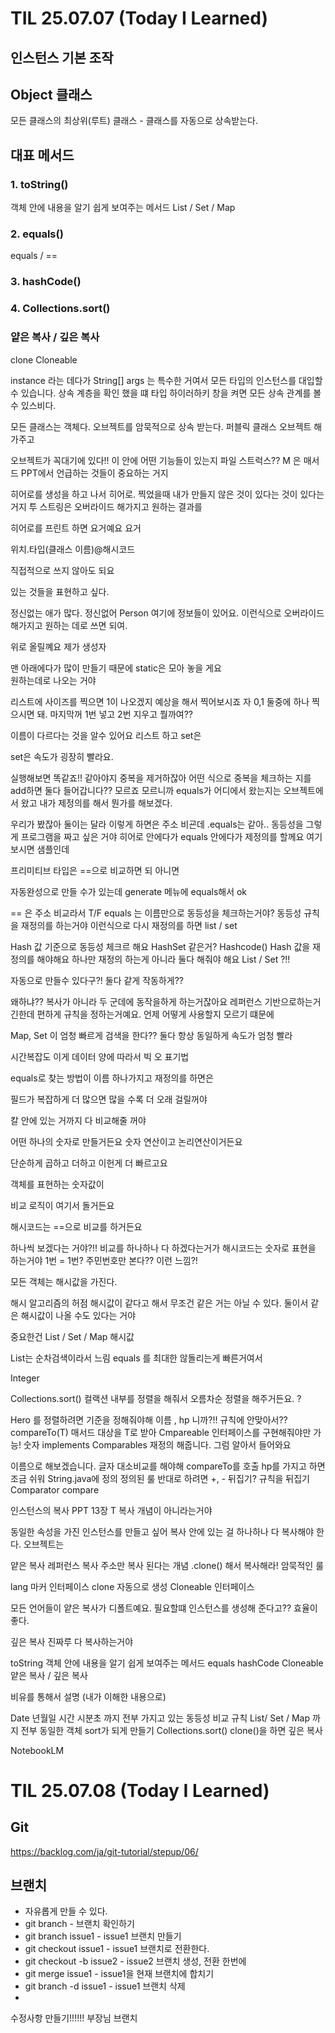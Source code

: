 # TIL 25.07.07 (Today I Learned)

## 인스턴스 기본 조작

## Object 클래스

모든 클래스의 최상위(루트) 클래스 - 클래스를 자동으로 상속받는다.

## 대표 메서드

### 1. toString()

객체 안에 내용을 알기 쉽게 보여주는 메서드
List / Set / Map

### 2. equals()

equals / ==

### 3. hashCode()

### 4. Collections.sort()

### 얕은 복사 / 깊은 복사

clone
Cloneable

instance 라는 데다가
String[] args 는 특수한 거여서
모든 타입의 인스턴스를 대입할 수 있습니다.
상속 계층을 확인 했을 떄
타입 하이러하키 창을 켜면
모든 상속 관계를 볼 수 있스비다.

모든 클래스는 객체다.
오브젝트를 암묵적으로 상속 받는다.
퍼블릭 클래스 오브젝트 해가주고

오브젝트가 꼭대기에 있다!!
이 안에 어떤 기능들이 있는지
파일 스트럭스??
M 은 매서드
PPT에서 언급하는 것들이 중요하는 거지

히어로를 생성을 하고 나서 히어로. 찍었을때
내가 만들지 않은 것이 있다는 것이 있다는거지
투 스트링은 오버라이드 해가지고 원하는 결과를

히어로를 프린트 하면 요거예요 요거

위치.타입(클래스 이름)@해시코드

직접적으로 쓰지 않아도 되요

있는 것들을 표현하고 싶다.

정신없는 애가 많다.
정신없어 Person
여기에 정보들이 있어요.
이런식으로 오버라이드 해가지고 원하는 데로 쓰면 되여.

위로 올릴꼐요 제가
생성자

맨 아래에다가 많이 만들기 때문에
static은 모아 놓을 게요\
원하는데로
나오는 거야

리스트에 사이즈를 찍으면 1이 나오겠지
예상을 해서 찍어보시죠
자 0,1 둘중에 하나 찍으시면 돼.
마지막꺼
1번 넣고 2번 지우고 뭘까여??

이름이 다르다는 것을 알수 있어요
리스트 하고 set은

set은 속도가 굉장히 빨라요.

실행해보면 똑같죠!!
같아야지 중복을 제거하잖아
어떤 식으로 중복을 체크하는 지를
add하면 둘다 들어갑니다??
모르죠 모르니까
equals가 어디에서 왔는지는
오브젝트에서 왔고 내가 제정의를 해서 뭔가를 해보겠다.

우리가 봤잖아
둘이는 달라
이렇게 하면은 주소 비굔데
.equals는 같아..
동등성을
그렇게 프로그램을 짜고 싶은 거야
히어로 안에다가 equals 안에다가 제정의를 할께요
여기 보시면 샘플인데

프리미티브 타입은 ==으로 비교하면 되 아니면

자동완성으로 만들 수가 있는데 generate 메뉴에 equals해서 ok

== 은 주소 비교라서 T/F
equals 는 이름만으로 동등성을 체크하는거야?
동등성 규칙을 재정의를 하는거야 이런식으로 다시 재정의를 하면
list / set

Hash 값 기준으로 동등성 체크르 해요
HashSet 같은거?
Hashcode()
Hash 값을 재정의를 해야해요
하나만 재정의 하는게 아니라 둘다 해줘야 해요
List / Set ?!!

자동으로 만들수 있다구?!
둘다 같게 작동하게??

왜하냐??
복사가 아니라 두 군데에 동작을하게 하는거잖아요
레퍼런스 기반으로하는거 긴한데 편하게 규칙을 정하는거예요.
언제 어떻게 사용할지 모르기 떄문에

Map, Set 이 엄청 빠르게 검색을 한다??
둘다 항상 동일하게 속도가 엄청 빨라

시간복잡도
이게 데이터 양에 따라서
빅 오 표기법

equals로 찾는 방법이
이름 하나가지고 재정의를 하면은

필드가 복잡하게 더 많으면 많을 수록 더 오래 걸릴꺼야

칼 안에 있는 거까지 다 비교해줄 꺼야

어떤 하나의 숫자로 만들거든요
숫자 연산이고 논리연산이거든요

단순하게 곱하고 더하고 이헌게 더 빠르고요

객체를 표현하는 숫자값이

비교 로직이 여기서 돌거든요

해시코드는 ==으로 비교를 하거든요

하나씩 보겠다는 거야?!!
비교를 하나하나 다 하겠다는거가
해시코드는 숫자로 표현을 하는거야 1번 = 1번?
주민번호만 본다?? 이런 느낌?!

모든 객체는 해시값을 가진다.

해시 알고리즘의 허점
해시값이 같다고 해서 무조건 같은 거는 아닐 수 있다.
둘이서 같은 해시값이 나올 수도 있다는 거야

중요한건 List / Set / Map
해시값

List는 순차검색이라서 느림
equals 를 최대한 않돌리는게 빠른거여서

Integer

Collections.sort()
컬랙션 내부를 정렬을 해줘서 오름차순 정렬을 해주거든요.
?

Hero 를 정렬하려면 기준을 정해줘야해
이름 , hp 니까?!!
규칙에 안맞아서??
compareTo(T) 매서드 대상을 T로 받아
Cmpareable 인터페이스를 구현해줘야만 가능!
숫자
implements Comparables<Hero>
재정의 해줍니다. 그럼 알아서 들어와요

이름으로 해보겠습니다.
글자 대소비교를 해야해 compareTo를 호출
hp를 가지고 하면 조금 쉬워
String.java에 정의
정의된 룰
반대로 하려면 +, - 뒤집기?
규칙을 뒤집기
Comparator
compare

인스턴스의 복사 PPT 13장 T
복사 개념이 아니라는거야

동일한 속성을 가진 인스턴스를 만들고 싶어
복사
안에 있는 걸 하나하나 다 복사해야 한다. 오브젝트는

얕은 복사
레퍼런스 복사 주소만 복사 된다는 개념
.clone() 해서 복사해라! 암묵적인 룰

lang 마커 인터페이스
clone 자동으로 생성
Cloneable 인터페이스

모든 언어들이 얕은 복사가 디폴트예요.
필요할떄 인스턴스를 생성해 준다고??
효율이 좋다.

깊은 복사
진짜루 다 복사하는거야

toString 객체 안에 내용을 알기 쉽게 보여주는 메서드
equals
hashCode
Cloneable
얕은 복사 / 깊은 복사

비유를 통해서 설명 (내가 이해한 내용으로)

Date 년월일 시간 시분초 까지 전부 가지고 있는
동등성 비교 규칙
List/ Set / Map 까지 전부 동일한 객체
sort가 되게 만들기 Collections.sort()
clone()을 하면 깊은 복사

NotebookLM

# TIL 25.07.08 (Today I Learned)

## Git

https://backlog.com/ja/git-tutorial/stepup/06/

## 브랜치

- 자유롭게 만들 수 있다.
- git branch - 브랜치 확인하기
- git branch issue1 <branch> - issue1 브랜치 만들기
- git checkout issue1 <branch> - issue1 브랜치로 전환한다.
- git checkout -b issue2 <branch> - issue2 브랜치 생성, 전환 한번에
- git merge issue1 <branch> - issue1을 현재 브랜치에 합치기
- git branch -d issue1 <branch> - issue1 브랜치 삭제
-

수정사항 만들기!!!!!! 부장님 브랜치

